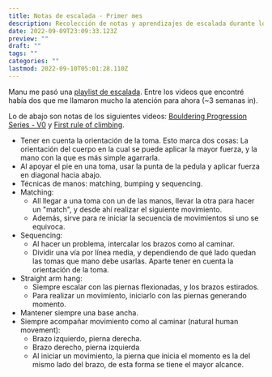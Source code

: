 ```yaml
---
title: Notas de escalada - Primer mes
description: Recolección de notas y aprendizajes de escalada durante los primeros meses.
date: 2022-09-09T23:09:33.123Z
preview: ""
draft: ""
tags: ""
categories: ""
lastmod: 2022-09-10T05:01:28.110Z
---
```


<p>Manu me pasó una <a href="https://www.youtube.com/playlist?list=PL82AsR7DcU5fhL5pVNuR9VUI_RDQZdnPM">playlist de escalada</a>. Entre los videos que encontré había dos que me llamaron mucho la atención para ahora (~3 semanas in).</p>

Lo de abajo son notas de los siguientes videos: [Bouldering Progression Series - V0](https://youtu.be/tJNAC9zi8gg) y [First rule of climbing](https://youtu.be/ZvOtFyY0fWI).

- Tener en cuenta la orientación de la toma. Esto marca dos cosas: La orientación del cuerpo en la cual se puede aplicar la mayor fuerza, y la mano con la que es más simple agarrarla.
- Al apoyar el pie en una toma, usar la punta de la pedula y aplicar fuerza en diagonal hacia abajo.
- Técnicas de manos: matching, bumping y sequencing.
- Matching:
    - All llegar a una toma con un de las manos, llevar la otra para hacer un "match", y desde ahí realizar el siguiente movimiento.
    - Además, sirve para re iniciar la secuencia de movimientos si uno se equivoca.
- Sequencing:
    - Al hacer un problema, intercalar los brazos como al caminar.
    - Dividir una vía por línea media, y dependiendo de qué lado quedan las tomas que mano debe usarlas. Aparte tener en cuenta la orientación de la toma.
- Straight arm hang:
    - Siempre escalar con las piernas flexionadas, y los brazos estirados.
    - Para realizar un movimiento, iniciarlo con las piernas generando momento.
- Mantener siempre una base ancha.
- Siempre acompañar movimiento como al caminar (natural human movement):
    - Brazo izquierdo, pierna derecha.
    - Brazo derecho, pierna izquierda
    - Al iniciar un movimiento, la pierna que inicia el momento es la del mismo lado del brazo, de esta forma se tiene el mayor alcance.